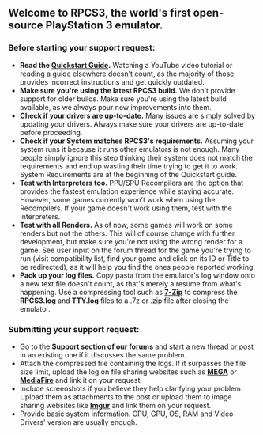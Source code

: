 ## Welcome to RPCS3, the world's first open-source PlayStation 3 emulator.

### Before starting your support request:
* **Read the [Quickstart Guide](https://rpcs3.net/quickstart).** Watching a YouTube video tutorial or reading a guide elsewhere doesn't count, as the majority of those provides incorrect instructions and get quickly outdated.
* **Make sure you're using the latest RPCS3 build.** We don't provide support for older builds. Make sure you're using the latest build available, as we always pour new improvements into them.
* **Check if your drivers are up-to-date.** Many issues are simply solved by updating your drivers. Always make sure your drivers are up-to-date before proceeding.
* **Check if your System matches RPCS3's requirements.** Assuming your system runs it because it runs other emulators is not enough. Many people simply ignore this step thinking their system does not match the requirements and end up wasting their time trying to get it to work. System Requirements are at the beginning of the Quickstart guide.
* **Test with Interpreters too.** PPU/SPU Recompilers are the option that provides the fastest emulation experience while staying accurate. However, some games currently won't work when using the Recompilers. If your game doesn't work using them, test with the Interpreters.
* **Test with all Renders.** As of now, some games will work on some renders but not the others. This will of course change with further development, but make sure you're not using the wrong render for a game. See user input on the forum thread for the game you're trying to run (visit compatibility list, find your game and click on its ID or Title to be redirected), as it will help you find the ones people reported working.
* **Pack up your log files.** Copy pasta from the emulator's log window onto a new text file doesn't count, as that's merely a resume from what's happening. Use a compressing tool such as [**7-Zip**](http://www.7-zip.org/) to compress the **RPCS3.log** and **TTY.log** files to a .7z or .zip file after closing the emulator.

### Submitting your support request:
* Go to the [**Support section of our forums**](https://forums.rpcs3.net/forum-18.html) and start a new thread or post in an existing one if it discusses the same problem. 
* Attach the compressed file containing the logs. If it surpasses the file size limit, upload the log on file sharing websites such as [**MEGA**](https://mega.co.nz/) or [**MediaFire**](https://www.mediafire.com/) and link it on your request.
* Include screenshots if you believe they help clarifying your problem. Upload them as attachments to the post or upload them to image sharing websites like [**Imgur**](http://imgur.com/) and link them on your request.
* Provide basic system information. CPU, GPU, OS, RAM and Video Drivers' version are usually enough.